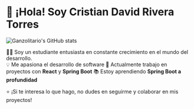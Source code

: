 # 👋 ¡Hola! Soy Cristian David Rivera Torres

![Ganzolitario's GitHub stats](https://github-readme-stats.vercel.app/api?username=Ganzolitario&show_icons=true&theme=dark)


👨‍💻 Soy un estudiante entusiasta en constante crecimiento en el mundo del desarrollo.  
💡 Me apasiona el desarrollo de software
🚀 Actualmente trabajo en proyectos con **React** y **Spring Boot**
📚 Estoy aprendiendo **Spring Boot a profundidad**

⭐ ¡Si te interesa lo que hago, no dudes en seguirme y colaborar en mis proyectos!
